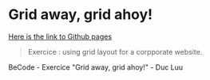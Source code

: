 # Grid away, grid ahoy!

[Here is the link to Github pages](https://luuduc34.github.io/Grid-away-grid-ahoy/)

> Exercice : using grid layout for a corpporate website.

BeCode - Exercice "Grid away, grid ahoy!" - Duc Luu

